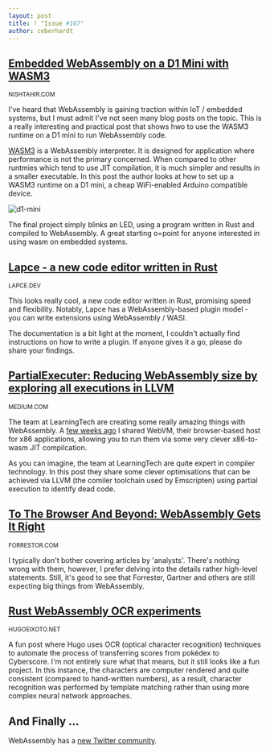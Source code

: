 ```yaml
---
layout: post
title: ! "Issue #167"
author: ceberhardt
---
```


## [Embedded WebAssembly on a D1 Mini with WASM3](https://blog.nishtahir.com/embedded-wasm-on-a-d1-mini-with-wasm3/)

<small>NISHTAHIR.COM</small>

I've heard that WebAssembly is gaining traction within IoT / embedded systems, but I must admit I've not seen many blog posts on the topic. This is a really interesting and practical post that shows hwo to use the WASM3 runtime on a D1 mini to run WebAssembly code.

[WASM3](https://github.com/wasm3/wasm3) is a WebAssembly interpreter. It is designed for application where performance is not the primary concerned. When compared to other runtmies which tend to use JIT compilation, it is much simpler and results in a smaller executable. In this post the author looks at how to set up a WASM3 runtime on a D1 mini, a cheap WiFi-enabled Arduino compatible device.

![d1-mini](https://wasmweekly.news/img/167.jpeg)

The final project simply blinks an LED, using a program written in Rust and compiled to WebAssembly. A great starting o=point for anyone interested in using wasm on embedded systems.

## [Lapce - a new code editor written in Rust](https://lapce.dev/)

<small>LAPCE.DEV</small>

This looks really cool, a new code editor written in Rust, promising speed and flexibility. Notably, Lapce has a WebAssembly-based plugin model - you can write extensions using WebAssembly / WASI.

The documentation is a bit light at the moment, I couldn't actually find instructions on how to write a plugin. If anyone gives it a go, please do share your findings.


## [PartialExecuter: Reducing WebAssembly size by exploring all executions in LLVM](https://medium.com/leaningtech/partialexecuter-reducing-webassembly-size-by-exploring-all-executions-in-llvm-f1ee295e8ba)

<small>MEDIUM.COM</small>

The team at LearningTech are creating some really amazing things with WebAssembly. A [few weeks ago](https://wasmweekly.news/issue-164/) I shared WebVM, their browser-based host for x86 applications, allowing you to run them via some very clever x86-to-wasm JIT compilcation. 

As you can imagine, the team at LearningTech are quite expert in compiler technology. In this post they share some clever optimisations that can be achieved via LLVM (the comiler toolchain used by Emscripten) using partial execution to identify dead code. 

## [To The Browser And Beyond: WebAssembly Gets It Right](https://www.forrester.com/blogs/to-the-browser-and-beyond-webassembly-gets-it-right/)

<small>FORRESTOR.COM</small>

I typically don't bother covering articles by 'analysts'. There's nothing wrong with them, however, I prefer delving into the details rather high-level statements. Still, it's good to see that Forrester, Gartner and others are still expecting big things from WebAssembly.

## [Rust WebAssembly OCR experiments](https://hugopeixoto.net/articles/rust-wasm-ocr-experiments.html)

<small>HUGOEIXOTO.NET</small>

A fun post where Hugo uses OCR (optical character recognition) techniques to automate the process of transferring scores from pokédex to Cyberscore. I'm not entirely sure what that means, but it still looks like a fun project. In this instance, the characters are computer rendered and quite consistent (compared to hand-written numbers), as a result, character recognition was performed by template matching rather than using more complex neural network approaches.

## And Finally ...

WebAssembly has a [new Twitter community](https://twitter.com/i/communities/1497545442023944192).